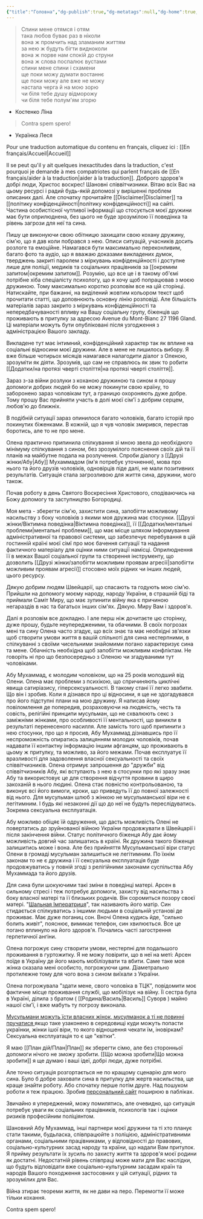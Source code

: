 ```yaml
---
{"title":"Головна","dg-publish":true,"dg-metatags":null,"dg-home":true,"permalink":"/golovna/","tags":["gardenEntry"],"dgPassFrontmatter":true,"noteIcon":""}
---
```


>Спини мене отямся і отям  
така любов буває раз в ніколи  
вона ж промчить над зламаним життям  
за нею ж будуть бігти видноколи  
вона ж порве нам спокій до струни  
вона ж слова поспалює вустами  
спини мене спини і схамени  
ще поки можу думати востаннє  
ще поки можу але вже не можу  
настала черга й на мою зорю  
чи біля тебе душу відморожу  
чи біля тебе полум'ям згорю
- Костенко Ліна

>Contra spem spero!
- Українка Леся

Pour une traduction automatique du contenu en français, cliquez ici : [[En français/Accueil\|Accueil]] 

Il se peut qu'il y ait quelques inexactitudes dans la traduction, c'est pourquoi je demande à mes compatriotes qui parlent français de [[En français/aider à la traduction\|aider à la traduction]].
Доброго здоров'я добрі люди, Христос воскрес! Шановні співвітчизники. Вітаю всіх Вас на цьому ресурсі і радий будь-якій допомозі у вирішенні проблем описаних далі. Але спочатку прочитайте [[Disclaimer\|Disclaimer]] та [[політику конфіденційності\|політику конфіденційності]] на сайті. Частина особистісної чутливої інформації що стосується моєї дружини має бути оприлюднена, без цього не буде зрозумілою її поведінка та рівень загрози для неї та сина.

Пишу це виконуючи свою обітницю захищати свою кохану дружину, сім'ю, що я дав коли побрався з нею.  Описи ситуацій, учасників досить розлоге та емоційне. Намагався бути максимально переконливим, багато фото та аудіо, що я вважаю доказами викладених думок, тверджень закриті паролем з міркувань конфіденційності і доступне лише для поліції, медиків та соціальних працівників за [[окремим запитом\|окремим запитом]]. Розумію, що все це і в такому об'ємі потрібне хіба спеціалісту психологу, що я хочу щоб попрацював з моєю дружиною. 
Тому максимально коротко розповім все на цій сторінці.
Натискайте, при бажанні, на виділений жовтим кольором текст щоб прочитати статті, що доповнюють основну лінію розповіді. Але більшість матеріалів зараз закрито з міркувань конфіденційності та непередбачуваності впливу на Вашу соціальну групу, біженців що проживають в притулку за адресою Avenue du Mont-Bianc 27
1196 Gland. Ці матеріали можуть бути опубліковані після узгодження з адміністрацією Вашого закладу.

Викладене тут має інтимний, конфіденційний характер так як вплине на соціальні відносини моєї дружини. Але в мене не лишилось вибору. Я вже більше чотирьох місяців намагався налагодити діалог з Оленою, зрозуміти як діяти. Зрозумів, що сам не справлюсь як звик то робити  [[Додатки/на протязі чверті століття\|на протязі чверті століття]]. 

Зараз з-за війни розлуки з коханою дружиною та сином я прошу допомоги добрих людей бо не можу покинути свою країну, то заборонено зараз чоловікам тут, а границю охороняють дуже добре. Тому прошу Вас прийняти участь в долі моєї сім'ї з добрим серцем, любов'ю до ближніх. 

В подібній ситуації зараз опинилося багато чоловіків, багато історій про покинутих  біженками.  В кожній, що я чув чоловік змирився, перестав боротись, але то не про мене. 

Олена практично припинила спілкування зі мною звела до необхідного мінімуму спілкування з сином, без зрозумілого пояснення своїх дій та її планів на майбутне подала на розлучення. Спроби діалогу з [[Друзі жінки/Абу\|Абу]] Мухаммадом (ім'я потребує уточнення), мова про нього та його друзів чоловіків, одновірців піде далі, не мали позитивних результатів. Ситуація стала загрозливою для життя сина, дружини, мого також.

Почав роботу в день Святого Воскресіння Христового, сподіваючись на Божу допомогу та заступництво Богородиці.

Моя мета - зберегти сім'ю, захистити сина, запобігти можливому насильству з боку чоловіків з якими моя дружина має стосунки. [[Друзі жінки/Віктимна поведінка\|Віктимна поведінка]], її [[Додатки/ментальні проблеми\|ментальні проблеми]], що має місце шляхом інформування адміністративної та правової системи, що забезпечує перебування в цій гостинній країні моєї сімї про моє бачення ситуації та надання фактичного матеріалу для оцінки ними ситуації намісці. Оприлюднення її в межах Вашої соціальної групи та створення інструменту, що дозволить [[Друзі жінки/запобігти можливим проявам агресії\|запобігти можливим проявам агресії]]  стосовно моїх рідних чи інших людей, цього ресурсу. 

Дякую добрим людям Швейцарії, що спасають та годують мою сім'ю. Прийшли на допомогу моєму народу, народу України,  в страшній біді та приймали Саміт Миру, що має зупинити війну яка є причиною негараздів в нас та багатьох інших сім'ях. Дякую. Миру Вам і здоров'я.

Далі я розповім все докладно. І  але перш ніж дочитаєте цю сторінку, дуже прошу, будьте неупередженими, та обачними. В своїх погрозах мені та сину Олена часто згадує, що всіх знає та має необхідні зв'язки щоб створити умови життя в вашій спільноті для сина нестерпними, в спілкуванні з своїми чисельними знайомими погано характеризує сина та мене. Обачність необхідна щоб запобігти можливим конфліктам. Не говоріть ні про що безпосередньо з Оленою чи згадуваними тут чоловіками.

Абу Мухаммад, є молодим чоловіком, що на 25 років молодший від Олени. Олена має проблеми з психікою, що спричиняють циклічні явища сатиріазису, гіперсексуальності. В такому стані її легко звабити. Що він і зробив. Коли я дізнався про ці відносини, я ще не здогадувався про його підступні плани на мою дружину. Я написав йому повіломлення де попередив, розраховуючи на людяність, честь та совість, релігійні принципи мусульман, що не схвалюють секс з заміжніми жінками, про особливості її ментальності, що виникли в результаті перенесеного насилля. Але замість того щоб припинити з нею стосунки, про що я просив, Абу Мухаммад дізнавшись про її неспроможність опиратись залицянням молодих чоловіків, почав надавати її контактну інформацію іншим афганцям, що проживають в цьому ж притулку, та можливо, за його межами.  Почав  експлуатує її  вразливості для задоволення власної сексуальності та своїх співвітчизників. Олена отримує запрошення до "дружби"  від співвітчизників Абу, які вступають з нею в стосунки про які зразу знає Абу та використовує це для створення відчуття провини в щиро закоханій в нього людині. Олена стає повністю контрольованою, та виконує всі його вимоги, кроки, що приведуть її до повної залежності від нього. Для мусульман шлюб з жінкою не мусульманської віри не є легітимним. І будь які незаконні дії що до неї не будуть переслідуватись. Зокрема сексуальна експлуатація.

Абу можливо обіцяє їй одруження, що дасть можливість Олені не повертатись до зруйнованої війною України продовжувати в Швейцарії і після закінчення війни. Статус політичного біженця Абу дає йому можливість довгий час залишатись в країні. Як дружина такого біженця залишитись може і вона. Але без прийняття Мусульманської віри статус Олени в громаді мусульман залишиться не легітимним. По їхнім законам то не є дружина і її сексуальна експлуатація буде продовжуватись у повній згоді з релігійними законами суспільства Абу Мухаммада та його друзів.

Для сина були шокуючими такі зміни в поведінці матері. Арсен в сильному стресі і теж потребує допомоги, захисту від насильства з боку власної матері та її близьких родичів. Він соромиться позору своєї матері. "[Шальная Імператриця](https://dzen.ru/a/XoUIZOQq4xd3McDJ)", так називають його матір. Син стидається спілкуватись з іншими людьми в соціальній установі де проживає. Має дуже поганиц сон. Вночі Олена кудись йде, "сильно болить живіт", пояснює, вимикає телефон, син хвилюється. Все це погано вплинуло на його здоров'я. Почались часті загострення герпетичної ангіни.

Олена погрожує сину створити умови, нестерпні для подальшого проживання в гуртожитку. Я не можу повірити, що в неї на меті:  Арсен поїде в Україну де його мають мобілізувати та вбити. Саме таке моя жінка сказала мені особисто, погрожуючи цим. Діаметрально протилежне тому для чого вона з сином виїхали з України.

Олена погрожувала "здати мене, свого чоловіка в ТЦК", повідомити моє фактичне місце проживання службі, що мобілізує на війну. Її сестра була в Україні, ділила з братом ( [[Родина/Василь\|Василь]] Суворв ) майно нашої сім'ї, і вже мабуть ту погрозу виконала.

[Мусульмани можуть їсти власних жінок, мусулманок а ті не повинні пручатися ](https://m.youtube.com/watch?v=GMXKdOLdcq8&si=YiZs2LDM2xDnye8V) якщо таке узаконено в середовищі куди можуть попасти українки, жінки ішої віри, то якого відношення чекати їм, іновіркам? Сексуальна експлуатація то є ще "квітки".

Я маю [[План дій/План\|План]] як зберегти сімю, але без сторонньої допомоги нічого не зможу зробити. [[Що можна зробити\|Що можна зробити]] я ще думаю і ваші ідеї, добрі люди, дуже потрібні.

Але точно ситуація розгортається не по кращому сценарію для мого сина. Було б добре заховати сина в притулку для жертв насильства, ще краще знайти роботу. Або спочатку перше потім друге. Над пошуком роботи я теж працюю. Зробив [персональний сайт](https://violin.pp.ua) поширюю в пабліках.

Звичайно я упереджений, можу помилятись, але очевидно, що ситуація потребує уваги як соціальних працівників, психологів так і оцінки ризиків професійним поліціянтом.

Шановний Абу Мухаммад, інші партнери моєї дружини та ті хто планує стати такими, будьласка, співпрацюйте з поліцією, адміністративними органами, соціальними працівниками, у відповідності до правових, соціально-культурних засад народу та країни, що надали Вам притулок. Я прийму результати їх зусиль по захисту життя та здоров'я моєї родини як достатні. Недостатній рівень співпраці може мати для Вас наслідки, що будуть відповідати вже соціально-культурним засадам країн та народів Вашого походження застосовних у цій ситуації, рідних та зрозумілих для Вас.

Війна зтирає теореми життя, як не дави на перо. Перемогти її може тільки кохання.

Contra spem spero!

